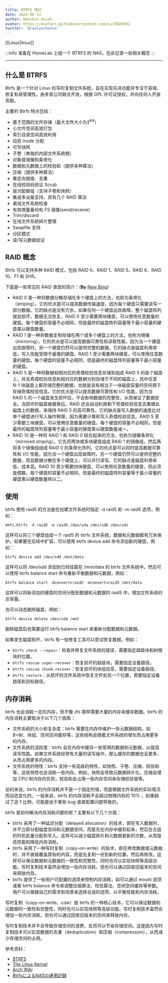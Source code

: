 ```yaml
---
title: BTRFS 随记
date: 2023-06-11
author: Hanchin Hsieh
avatar: https://avatars.githubusercontent.com/u/25029451
twitter: '@realyuchanns'
---
```


[[Linux|linux]]

:::info
准备在 HomeLab 上组一个 BTRFS 的 NAS，在此记录一些相关概念
:::

---

## 什么是 BTRFS

Btrfs 是一个针对 Linux 的写时复制文件系统，旨在实现先进功能并专注于容错、修复和易管理性。由多家公司联合开发，根据 GPL 许可证授权，并向任何人开放贡献。

主要的 Btrfs 特点包括：
- 基于范围的文件存储（最大文件大小为2<sup>64</sup>）
- 小文件空间高效打包
- 索引目录空间高效利用
- 动态 inode 分配
- 可写快照
- 子卷（单独的内部文件系统根）
- 对象级镜像和条带化
- 数据和元数据上的校验和（提供多种算法）
- 压缩（提供多种算法）
- 重定向链接、去重
- 在线校验码验证 Scrub 
- 层次配额组（支持子卷和快照） 
- 集成多设备支持，具有几个 RAID 算法 
- 离线文件系统检查 
- 有效增量备份和 FS 镜像(send/receive) 
- Trim/discard  
- 在线文件系统碎片整理  
- Swapfile 支持  
- 分区模式  
- 读/写元数据验证   

## RAID 概念

Btrfs 可以支持多种 RAID 模式，包括 RAID 0、RAID 1、RAID 5、RAID 6、RAID 10、F1 和 SHR。

下面是一些常见的 RAID 类型的简介：(**By** [New Bing](https://www.bing.com/new))
- RAID 0 是一种将数据分散存储在多个硬盘上的方法，也称为条带化（striping）。它的优点是可以提高数据传输速度，因为每个硬盘只需要读写一部分数据。它的缺点是没有冗余，如果任何一个硬盘出现故障，整个磁盘阵列就会损坏，数据无法恢复。RAID 0 至少需要两块硬盘，可以使用任意数量的硬盘。每个硬盘的容量不必相同，但是最终的磁盘阵列容量等于最小容量的硬盘乘以硬盘数量。
- RAID 1 是一种将数据复制存储在两个或多个硬盘上的方法，也称为镜像（mirroring）。它的优点是可以提高数据可靠性和读取性能，因为当一个硬盘出现故障时，另一个硬盘仍然可以提供完整的数据。它的缺点是磁盘利用率低，写入性能受限于最慢的硬盘。RAID 1 至少需要两块硬盘，可以使用任意数量的硬盘。每个硬盘的容量不必相同，但是最终的磁盘阵列容量等于最小容量的硬盘。
- RAID 5 是一种将数据和相对应的奇偶校验信息存储到组成 RAID 5 的各个磁盘上，并且奇偶校验信息和相对应的数据分别存储于不同的磁盘上，其中任意 N-1 块磁盘上都存储完整的数据，也就是说有相当于一块磁盘容量的空间用于存储奇偶校验信息。它的优点是可以提高数据可靠性和 I/O 性能，因为当 RAID 5 的一个磁盘发生损坏后，不会影响数据的完整性，从而保证了数据安全。当损坏的磁盘被替换后，RAID 还会自动利用剩下奇偶校验信息去重建此磁盘上的数据，来保持 RAID 5 的高可靠性。它的缺点是写入数据的速度比对单个硬盘进行写入操作稍慢，因为需要计算和写入奇偶校验信息。RAID 5 至少需要三块硬盘，可以使用任意数量的硬盘。每个硬盘的容量不必相同，但是最终的磁盘阵列容量等于最小容量的硬盘乘以硬盘数量减一。
- RAID 10 是一种将 RAID 1 和 RAID 0 结合起来的方法，也称为镜像条带化（mirrored striping）。它先将两块或多块硬盘组成 RAID 1 的镜像组，然后再将多个镜像组组成 RAID 0 的条带化阵列。它的优点是可以同时提高数据可靠性和 I/O 性能，因为当一个硬盘出现故障时，另一个硬盘仍然可以提供完整的数据，而且数据分散在多个硬盘上，可以并行读写。它的缺点是磁盘利用率低，成本高。RAID 10 至少需要四块硬盘，可以使用任意数量的硬盘，但必须是偶数。每个硬盘的容量不必相同，但是最终的磁盘阵列容量等于最小容量的硬盘乘以硬盘数量除以二。

## 使用
btrfs 使用 raid5 的方法是在创建文件系统时指定 -d raid5 和 -m raid5 选项，例如：

`mkfs.btrfs -d raid5 -m raid5 /dev/sda /dev/sdb /dev/sdc`

这样可以将三个硬盘组成一个 raid5 的 btrfs 文件系统，数据和元数据都有冗余保护。如果要在后续中扩容，可以使用 btrfs device add 命令添加新的硬盘，例如：

`btrfs device add /dev/sdd /mnt/data`

这样可以将 /dev/sdd 添加到已经挂载在 /mnt/data 的 btrfs 文件系统中。然后可以使用 btrfs balance start 命令重新平衡数据和元数据，例如：

`btrfs balance start -dconvert=raid5 -mconvert=raid5 /mnt/data`

这样可以将新添加的硬盘的空间分配到数据和元数据的 raid5 中，增加文件系统的总容量。

也可以动态删除磁盘，例如：

`btrfs device delete /dev/sdd /mnt`

删除磁盘后也需要运行 btrfs balance start 来重新分配数据和元数据。

如果发生磁盘损坏，btrfs 有一些修复工具可以尝试恢复数据，例如：

- `btrfs check --repair`：检查并修复文件系统的错误，需要指定超级块和树根块的位置。
- `btrfs rescue super-recover`：恢复损坏的超级块，需要指定设备路径。
- `btrfs rescue chunk-recover`：恢复损坏的块组信息，需要指定设备路径。
- `btrfs restore`：从损坏的文件系统中恢复文件到另一个位置，需要指定设备路径和目标路径。

## 内存消耗
btrfs 也会消耗一定的内存，但不像 zfs 那样需要大量的内存来缓存数据。btrfs 的内存消耗主要取决于以下几个因素：

- 文件系统的大小和复杂度：btrfs 需要在内存中维护一些元数据结构，如 B+树、块组、空闲空间缓存等，这些结构会随着文件系统的增长而占用更多的内存。
- 文件系统的活跃度：btrfs 会在内存中缓存一些常用的数据和元数据，以提高读写性能。如果文件系统经常有大量的读写操作，那么缓存的数据也会更多，从而占用更多的内存。
- 文件系统的特性：btrfs 支持一些高级的特性，如快照、子卷、压缩、校验和等，这些特性也会消耗一些内存。例如，快照会导致元数据碎片化，压缩会增加 CPU 和内存的负担，校验和会占用一些内存空间来存储校验值等。

总的来说，btrfs 的内存消耗并不是一个固定的值，而是根据文件系统的实际情况而动态变化的。一般来说，btrfs 的内存消耗不会超过物理内存的 10% ，如果超过了这个比例，可能是由于某些 bug 或者配置问题导致的。

btrfs 是如何解决内存消耗问题的呢？主要有以下几个方面：

- btrfs 采用了一种延迟分配（delayed allocation）的技术，即在写入数据时，并不立即分配磁盘空间和元数据空间，而是先在内存中缓存起来，然后在合适的时机批量分配和写入。这样可以减少磁盘碎片和元数据更新的次数，从而提高性能和降低内存消耗。
- btrfs 采用了一种写时复制（copy-on-write）的技术，即在修改数据或元数据时，并不直接覆盖原有的内容，而是先复制一份到新的位置，然后再修改。这样可以保证数据和元数据的一致性和完整性，同时也可以实现快照等高级功能。写时复制技术虽然会增加一些内存消耗，但也可以通过回收旧版本的空间来释放内存。
- btrfs 提供了一些用户可配置的选项来控制内存消耗，如可以通过 mount 选项或者 btrfs balance 命令来调整压缩算法、校验算法、空闲空间缓存等参数。用户可以根据自己的需求和场景来选择合适的选项，以平衡性能和内存消耗。

写时复制（copy-on-write，cow）是 btrfs 的一种核心技术，它可以保证数据和元数据的一致性和完整性，同时也可以实现快照等高级功能。写时复制技术虽然会增加一些内存消耗，但也可以通过回收旧版本的空间来释放内存。

写时复制技术并不会导致存储空间的浪费，反而可以节省存储空间。这是因为写时复制技术可以实现数据的去重（deduplication）和压缩（compression），从而减少存储空间的占用。 

参考资料：
- [BTRFS](https://btrfs.readthedocs.io)
- [The Linux Kernel](https://www.kernel.org/doc/html/latest/filesystems/btrfs.html)
- [Arch Wiki](https://wiki.archlinux.org/title/Btrfs)
- [BtrfsによるNASの運用記録](https://qiita.com/hanaata/items/b4243f49e83baa20b425)

